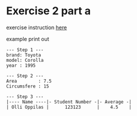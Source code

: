 # Exercise 2 part a

exercise instruction [here](https://peatutor.com/cplus/harjoitukset/h2a.php)


example print out
```
--- Step 1 ---
brand: Toyota
model: Corolla
year : 1995

--- Step 2 ---
Area        : 7.5
Circumsfere : 15

--- Step 3 ---
|---- Name ----|- Student Number -|- Average -|
| Olli Oppilas |      123123      |    4.5    |
```